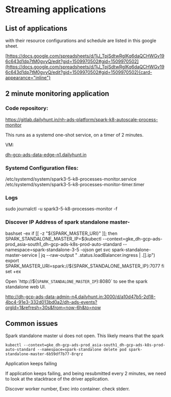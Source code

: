# **Streaming applications**

## List of applications

with their resource configurations and schedule are listed in this
google sheet.

[https://docs.google.com/spreadsheets/d/1jJ_TpjSdtwRgIKq6daQCHWGv196c643d1dp7tM0gvyQ/edit?gid=1509970502#gid=1509970502](https://docs.google.com/spreadsheets/d/1jJ_TpjSdtwRgIKq6daQCHWGv196c643d1dp7tM0gvyQ/edit?gid=1509970502#gid=1509970502){card-appearance="inline"}

## 2 minute monitoring application

### Code repository:

<https://gitlab.dailyhunt.in/nh-ads-platform/spark-k8-autoscale-process-monitor>

This runs as a systemd one-shot service, on a timer of 2 minutes.

VM:

[dh-gcp-ads-data-edge-n1.dailyhunt.in](http://dh-gcp-ads-data-edge-n1.dailyhunt.in)

### Systemd Configuration files:

/etc/systemd/system/spark3-5-k8-processes-monitor.service
/etc/systemd/system/spark3-5-k8-processes-monitor-timer.timer

### Logs

sudo journalctl -u spark3-5-k8-processes-monitor -f

### Discover IP Address of spark standalone master-

bashset -ex if \[\[ -z \"\${SPARK_MASTER_URI}\" \]\]; then
SPARK_STANDALONE_MASTER_IP=\$(kubectl
\--context=gke_dh-gcp-ads-prod_asia-south1_dh-gcp-ads-k8s-prod-auto-standard
\--namespace=spark-standalone-3-5 -ojson get svc
spark-standalone-master-service \| jq \--raw-output \"
.status.loadBalancer.ingress \| .\[\].ip\") export
SPARK_MASTER_URI=spark://\${SPARK_STANDALONE_MASTER_IP}:7077 fi set +ex

Open \`http://\${`SPARK_STANDALONE_MASTER_IP`}:8080\` to see the spark
standalone web UI.

<http://dh-gcp-ads-data-admin-n4.dailyhunt.in:3000/d/a10d47b5-2d18-4bc4-91e3-332d013bd0a2/dh-ads-events?orgId=1&refresh=30s&from=now-6h&to=now>

## Common issues

Spark standalone master ui does not open. This likely means that the
spark

`kubectl --context=gke_dh-gcp-ads-prod_asia-south1_dh-gcp-ads-k8s-prod-auto-standard --namespace=spark-standalone delete pod spark-standalone-master-6b59df7b77-8rqrz`

Application keeps failing

If application keeps failing, and being resubmitted every 2 minutes, we
need to look at the stacktrace of the driver application.

Discover worker number, Exec into container. check stderr.
